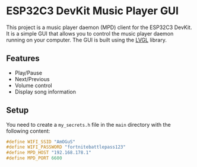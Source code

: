 # ESP32C3 DevKit Music Player GUI

This project is a music player daemon (MPD) client for the ESP32C3 DevKit. It is a simple GUI that allows you to control the music player daemon running on your computer. The GUI is built using the [LVGL](https://lvgl.io/) library.

## Features
- Play/Pause
- Next/Previous
- Volume control
- Display song information

## Setup

You need to create a `my_secrets.h` file in the `main` directory with the following content:

```cpp
#define WIFI_SSID "AmOGuS"
#define WIFI_PASSWORD "fortnitebattlepass123"
#define MPD_HOST "192.168.178.1"
#define MPD_PORT 6600
```